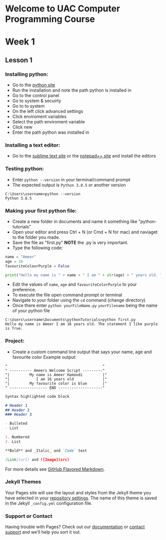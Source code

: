# Welcome to UAC Computer Programming Course

# Week 1
## Lesson 1
  ### Installing python:
  - Go to the [python site](https://www.python.org/downloads/release/python-385/python-3.8.5.exe)
  - Run the installation and note the path python is installed in
  - Go to the control panel
  - Go to system & secuirty
  - Go to to system
  - On the left click advanced settings
  - Click enviroment variables
  - Select the path enviroment variable
  - Click new
  - Enter the path python was installed in
  
  ### Installing a text editor:
  - Go to the [sublime text site](https://www.sublimetext.com/) or the [notepad++ site](https://notepad-plus-plus.org/downloads/) and install the editors
  
  ### Testing python:
  - Enter `python --version` in your terminal/command prompt
  - The expected output is `Python 3.8.5` or another version
  ```terminal
  C:\Users\username>python --version
  Python 3.8.5
  ```

  ### Making your first python file:
  - Create a new folder in documents and name it something like "python-tutorials"
  - Open your editor and press Ctrl + N (or Cmd + N for mac) and naviaget to the folder you made.
  - Save the file as "first.py" **NOTE** the .py is very important.
  - Type the following code:
  
  ```python
  name = "Ameer"
  age = 16
  favouriteColourPurple = False

  print("Hello my name is " + name + " I am " + str(age) + " years old. The statement I like purple is " + str(favouriteColourPurple))
  ```
  - Edit the values of `name`, `age` and `favouriteColorPurple` to your preference.
  - To execute the file open command prompt or terminal
  - Navigate to your folder using the `cd` command (change directory)
  - Once there enter `python yourFileName.py` `yourFilename` being the name of your python file
  
  ```terminal
  C:\Users\username\Documents\pythonTutorials>python first.py
  Hello my name is Ameer I am 16 years old. The statement I like purple is True.
  ```
  
  ### Project:
  - Create a custom command line output that says your name, age and favourite color
  Example output:
  ```
  "                                           "
  " ---------- Ameers Welcome Script ---------"
  "|         My name is Ameer Hamoodi         |"
  "|            I am 16 years old             |"
  "|         My favourite color is blue       |"
  " ----------------- END --------------------"
  ```

```markdown
Syntax highlighted code block

# Header 1
## Header 2
### Header 3

- Bulleted
- List

1. Numbered
2. List

**Bold** and _Italic_ and `Code` text

[Link](url) and ![Image](src)
```

For more details see [GitHub Flavored Markdown](https://guides.github.com/features/mastering-markdown/).

### Jekyll Themes

Your Pages site will use the layout and styles from the Jekyll theme you have selected in your [repository settings](https://github.com/AmeerHamoodi/United-Against-Covid/settings). The name of this theme is saved in the Jekyll `_config.yml` configuration file.

### Support or Contact

Having trouble with Pages? Check out our [documentation](https://help.github.com/categories/github-pages-basics/) or [contact support](https://github.com/contact) and we’ll help you sort it out.
